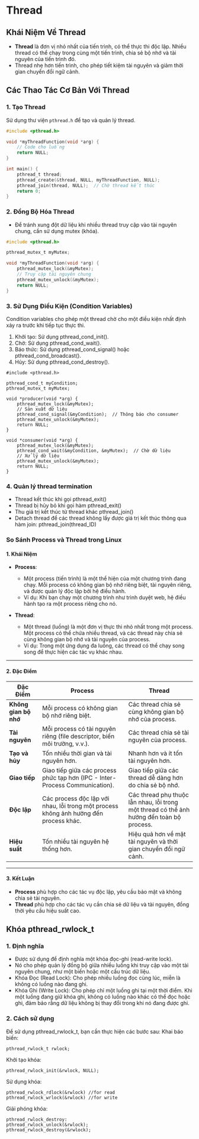 # Thread

## Khái Niệm Về Thread

- **Thread** là đơn vị nhỏ nhất của tiến trình, có thể thực thi độc lập. Nhiều thread có thể chạy trong cùng một tiến trình, chia sẻ bộ nhớ và tài nguyên của tiến trình đó.
- Thread nhẹ hơn tiến trình, cho phép tiết kiệm tài nguyên và giảm thời gian chuyển đổi ngữ cảnh.

## Các Thao Tác Cơ Bản Với Thread

### 1. Tạo Thread

Sử dụng thư viện `pthread.h` để tạo và quản lý thread.

```c
#include <pthread.h>

void *myThreadFunction(void *arg) {
    // Code cho luồng
    return NULL;
}

int main() {
    pthread_t thread;
    pthread_create(&thread, NULL, myThreadFunction, NULL);
    pthread_join(thread, NULL);  // Chờ thread kết thúc
    return 0;
}
```

### 2. Đồng Bộ Hóa Thread

- Để tránh xung đột dữ liệu khi nhiều thread truy cập vào tài nguyên chung, cần sử dụng mutex (khóa).

```c
#include <pthread.h>

pthread_mutex_t myMutex;

void *myThreadFunction(void *arg) {
    pthread_mutex_lock(&myMutex);
    // Truy cập tài nguyên chung
    pthread_mutex_unlock(&myMutex);
    return NULL;
}
```

### 3. Sử Dụng Điều Kiện (Condition Variables)

Condition variables cho phép một thread chờ cho một điều kiện nhất định xảy ra trước khi tiếp tục thực thi.

1. Khởi tạo: Sử dụng pthread_cond_init().
2. Chờ: Sử dụng pthread_cond_wait().
3. Báo thức: Sử dụng pthread_cond_signal() hoặc pthread_cond_broadcast().
4. Hủy: Sử dụng pthread_cond_destroy().

```copy
#include <pthread.h>

pthread_cond_t myCondition;
pthread_mutex_t myMutex;

void *producer(void *arg) {
    pthread_mutex_lock(&myMutex);
    // Sản xuất dữ liệu
    pthread_cond_signal(&myCondition);  // Thông báo cho consumer
    pthread_mutex_unlock(&myMutex);
    return NULL;
}

void *consumer(void *arg) {
    pthread_mutex_lock(&myMutex);
    pthread_cond_wait(&myCondition, &myMutex);  // Chờ dữ liệu
    // Xử lý dữ liệu
    pthread_mutex_unlock(&myMutex);
    return NULL;
}
```

### 4. Quản lý thread termination

- Thread kết thúc khi gọi pthread_exit()
- Thread bị hủy bỏ khi gọi hàm pthread_exit()
- Thu giá trị kết thúc từ thread khác pthread_join()
- Detach thread để các thread không lấy được giá trị kết thúc thông qua hàm join: pthread_join(thread_ID)

### So Sánh Process và Thread trong Linux

#### 1. Khái Niệm

- **Process**:

  - Một process (tiến trình) là một thể hiện của một chương trình đang chạy. Mỗi process có không gian bộ nhớ riêng biệt, tài nguyên riêng, và được quản lý độc lập bởi hệ điều hành.
  - Ví dụ: Khi bạn chạy một chương trình như trình duyệt web, hệ điều hành tạo ra một process riêng cho nó.

- **Thread**:
  - Một thread (luồng) là một đơn vị thực thi nhỏ nhất trong một process. Một process có thể chứa nhiều thread, và các thread này chia sẻ cùng không gian bộ nhớ và tài nguyên của process.
  - Ví dụ: Trong một ứng dụng đa luồng, các thread có thể chạy song song để thực hiện các tác vụ khác nhau.

---

#### 2. Đặc Điểm

| Đặc Điểm              | Process                                                                               | Thread                                                                                    |
| --------------------- | ------------------------------------------------------------------------------------- | ----------------------------------------------------------------------------------------- |
| **Không gian bộ nhớ** | Mỗi process có không gian bộ nhớ riêng biệt.                                          | Các thread chia sẻ cùng không gian bộ nhớ của process.                                    |
| **Tài nguyên**        | Mỗi process có tài nguyên riêng (file descriptor, biến môi trường, v.v.).             | Các thread chia sẻ tài nguyên của process.                                                |
| **Tạo và hủy**        | Tốn nhiều thời gian và tài nguyên hơn.                                                | Nhanh hơn và ít tốn tài nguyên hơn.                                                       |
| **Giao tiếp**         | Giao tiếp giữa các process phức tạp hơn (IPC - Inter-Process Communication).          | Giao tiếp giữa các thread dễ dàng hơn do chia sẻ bộ nhớ.                                  |
| **Độc lập**           | Các process độc lập với nhau, lỗi trong một process không ảnh hưởng đến process khác. | Các thread phụ thuộc lẫn nhau, lỗi trong một thread có thể ảnh hưởng đến toàn bộ process. |
| **Hiệu suất**         | Tốn nhiều tài nguyên hệ thống hơn.                                                    | Hiệu quả hơn về mặt tài nguyên và thời gian chuyển đổi ngữ cảnh.                          |

---

#### 3. Kết Luận

- **Process** phù hợp cho các tác vụ độc lập, yêu cầu bảo mật và không chia sẻ tài nguyên.
- **Thread** phù hợp cho các tác vụ cần chia sẻ dữ liệu và tài nguyên, đồng thời yêu cầu hiệu suất cao.

## Khóa pthread_rwlock_t

### 1. Định nghĩa

- Được sử dụng để định nghĩa một khóa đọc-ghi (read-write lock).
- Nó cho phép quản lý đồng bộ giữa nhiều luồng khi truy cập vào một tài nguyên chung, như một biến hoặc một cấu trúc dữ liệu.
- Khóa Đọc (Read Lock): Cho phép nhiều luồng đọc cùng lúc, miễn là không có luồng nào đang ghi.
- Khóa Ghi (Write Lock): Cho phép chỉ một luồng ghi tại một thời điểm. Khi một luồng đang giữ khóa ghi, không có luồng nào khác có thể đọc hoặc ghi, đảm bảo rằng dữ liệu không bị thay đổi trong khi nó đang được ghi.

### 2. Cách sử dụng

Để sử dụng pthread_rwlock_t, bạn cần thực hiện các bước sau:
Khai báo biến:

```copy
pthread_rwlock_t rwlock;
```

Khởi tạo khóa:

```copy
pthread_rwlock_init(&rwlock, NULL);
```

Sử dụng khóa:

```copy
pthread_rwlock_rdlock(&rwlock) //for read
pthread_rwlock_wrlock(&rwlock) //for write
```

Giải phóng khóa:

```copy
pthread_rwlock_destroy:
pthread_rwlock_unlock(&rwlock);
pthread_rwlock_destroy(&rwlock);
```
